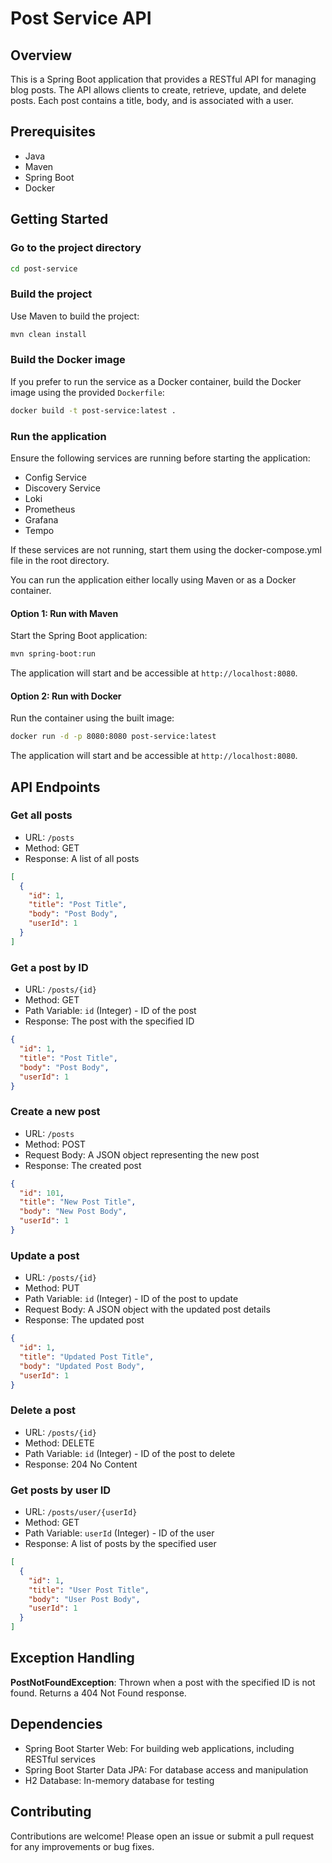 # Post Service API

## Overview

This is a Spring Boot application that provides a RESTful API for managing blog posts. The API allows clients to create,
retrieve, update, and delete posts. Each post contains a title, body, and is associated with a user.

## Prerequisites

- Java
- Maven
- Spring Boot
- Docker

## Getting Started

### Go to the project directory

```bash
cd post-service
```

### Build the project

Use Maven to build the project:

```bash
mvn clean install
```

### Build the Docker image

If you prefer to run the service as a Docker container, build the Docker image using the provided `Dockerfile`:

```bash
docker build -t post-service:latest .
```

### Run the application

Ensure the following services are running before starting the application:

- Config Service
- Discovery Service
- Loki
- Prometheus
- Grafana
- Tempo

If these services are not running, start them using the docker-compose.yml file in the root directory.

You can run the application either locally using Maven or as a Docker container.

#### Option 1: Run with Maven

Start the Spring Boot application:

```bash
mvn spring-boot:run
```

The application will start and be accessible at `http://localhost:8080`.

#### Option 2: Run with Docker

Run the container using the built image:

```bash
docker run -d -p 8080:8080 post-service:latest
```

The application will start and be accessible at `http://localhost:8080`.

## API Endpoints

### Get all posts

- URL: `/posts`
- Method: GET
- Response: A list of all posts

```json
[
  {
    "id": 1,
    "title": "Post Title",
    "body": "Post Body",
    "userId": 1
  }
]
```

### Get a post by ID

- URL: `/posts/{id}`
- Method: GET
- Path Variable: `id` (Integer) - ID of the post
- Response: The post with the specified ID

```json
{
  "id": 1,
  "title": "Post Title",
  "body": "Post Body",
  "userId": 1
}
```

### Create a new post

- URL: `/posts`
- Method: POST
- Request Body: A JSON object representing the new post
- Response: The created post

```json
{
  "id": 101,
  "title": "New Post Title",
  "body": "New Post Body",
  "userId": 1
}
```

### Update a post

- URL: `/posts/{id}`
- Method: PUT
- Path Variable: `id` (Integer) - ID of the post to update
- Request Body: A JSON object with the updated post details
- Response: The updated post

```json
{
  "id": 1,
  "title": "Updated Post Title",
  "body": "Updated Post Body",
  "userId": 1
}
```

### Delete a post

- URL: `/posts/{id}`
- Method: DELETE
- Path Variable: `id` (Integer) - ID of the post to delete
- Response: 204 No Content

### Get posts by user ID

- URL: `/posts/user/{userId}`
- Method: GET
- Path Variable: `userId` (Integer) - ID of the user
- Response: A list of posts by the specified user

```json
[
  {
    "id": 1,
    "title": "User Post Title",
    "body": "User Post Body",
    "userId": 1
  }
]
```

## Exception Handling

**PostNotFoundException**: Thrown when a post with the specified ID is not found. Returns a 404 Not Found response.

## Dependencies

- Spring Boot Starter Web: For building web applications, including RESTful services
- Spring Boot Starter Data JPA: For database access and manipulation
- H2 Database: In-memory database for testing

## Contributing

Contributions are welcome! Please open an issue or submit a pull request for any improvements or bug fixes.
